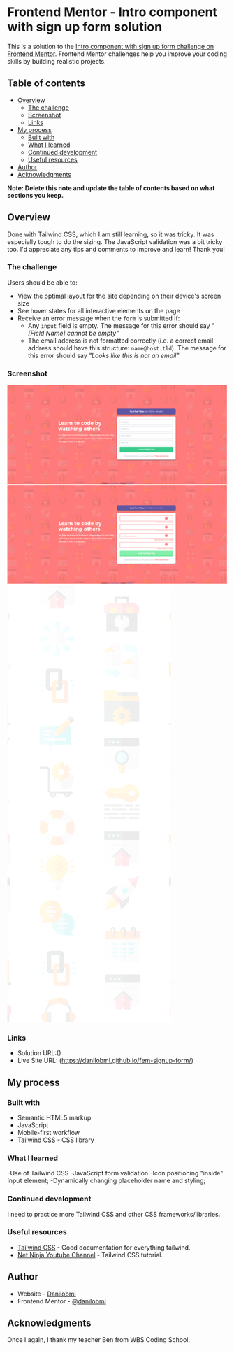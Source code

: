 # Frontend Mentor - Intro component with sign up form solution

This is a solution to the [Intro component with sign up form challenge on Frontend Mentor](https://www.frontendmentor.io/challenges/intro-component-with-signup-form-5cf91bd49edda32581d28fd1). Frontend Mentor challenges help you improve your coding skills by building realistic projects.

## Table of contents

- [Overview](#overview)
  - [The challenge](#the-challenge)
  - [Screenshot](#screenshot)
  - [Links](#links)
- [My process](#my-process)
  - [Built with](#built-with)
  - [What I learned](#what-i-learned)
  - [Continued development](#continued-development)
  - [Useful resources](#useful-resources)
- [Author](#author)
- [Acknowledgments](#acknowledgments)

**Note: Delete this note and update the table of contents based on what sections you keep.**

## Overview

Done with Tailwind CSS, which I am still learning, so it was tricky. It was especially tough to do the sizing. The JavaScript validation was a bit tricky too. I'd appreciate any tips and comments to improve and learn! Thank you!

### The challenge

Users should be able to:

- View the optimal layout for the site depending on their device's screen size
- See hover states for all interactive elements on the page
- Receive an error message when the `form` is submitted if:
  - Any `input` field is empty. The message for this error should say _"[Field Name] cannot be empty"_
  - The email address is not formatted correctly (i.e. a correct email address should have this structure: `name@host.tld`). The message for this error should say _"Looks like this is not an email"_

### Screenshot

![Desktop](./images/desktop.png)
![Desktop active](./images/desktop-active.png)
![Mobile](./images/bg-intro-mobile.png)

### Links

- Solution URL:()
- Live Site URL: (https://danilobml.github.io/fem-signup-form/)

## My process

### Built with

- Semantic HTML5 markup
- JavaScript
- Mobile-first workflow
- [Tailwind CSS](https://tailwindcss.com/) - CSS library

### What I learned

-Use of Tailwind CSS
-JavaScript form validation
-Icon positioning "inside" Input element;
-Dynamically changing placeholder name and styling;

### Continued development

I need to practice more Tailwind CSS and other CSS frameworks/libraries.

### Useful resources

- [Tailwind CSS](https://tailwindcss.com/) - Good documentation for everything tailwind.
- [Net Ninja Youtube Channel](https://www.youtube.com/watch?v=bxmDnn7lrnk&list=PL4cUxeGkcC9gpXORlEHjc5bgnIi5HEGhw&ab_channel=TheNetNinja) - Tailwind CSS tutorial.

## Author

- Website - [Danilobml](https://github.com/danilobml)
- Frontend Mentor - [@danilobml](https://www.frontendmentor.io/profile/danilobml)

## Acknowledgments

Once I again, I thank my teacher Ben from WBS Coding School.
